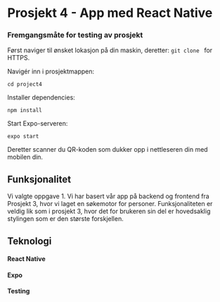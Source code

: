 # Prosjekt 4 - App med React Native


### Fremgangsmåte for testing av prosjekt
Først naviger til ønsket lokasjon på din maskin, deretter:
`git clone ` for HTTPS.

Navigér inn i prosjektmappen:

`cd project4`

Installer dependencies:

`npm install`

Start Expo-serveren:

`expo start`

Deretter scanner du QR-koden som dukker opp i nettleseren din med mobilen din.
## Funksjonalitet
Vi valgte oppgave 1. Vi har basert vår app på backend og frontend fra Prosjekt 3, hvor vi laget en søkemotor for 
personer. Funksjonaliteten er veldig lik som i prosjekt 3, hvor det for brukeren sin del er hovedsaklig stylingen som er den største forskjellen. 
## Teknologi
#### React Native
#### Expo 
#### Testing
